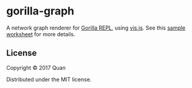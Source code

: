 # gorilla-graph

A network graph renderer for [Gorilla REPL](http://gorilla-repl.org/), using [vis.js](http://visjs.org/).
See this [sample worksheet](http://viewer.gorilla-repl.org/view.html?source=github&user=tentamen&repo=gorilla-graph&path=ws/demo.clj) for more details.
## License

Copyright © 2017 Quan

Distributed under the MIT license.
